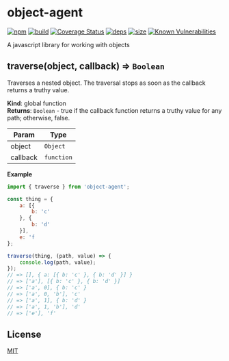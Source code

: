 # object-agent
[![npm][npm]][npm-url]
[![build][build]][build-url]
[![Coverage Status](https://coveralls.io/repos/github/DarrenPaulWright/object-agent/badge.svg?branch=master)](https://coveralls.io/github/DarrenPaulWright/object-agent?branch=master)
[![deps][deps]][deps-url]
[![size][size]][size-url]
[![Known Vulnerabilities](https://snyk.io/test/github/DarrenPaulWright/object-agent/badge.svg?targetFile=package.json)](https://snyk.io/test/github/DarrenPaulWright/object-agent?targetFile=package.json)

A javascript library for working with objects

<a name="traverse"></a>

## traverse(object, callback) ⇒ <code>Boolean</code>
Traverses a nested object. The traversal stops as soon as the callback returns a truthy value.

**Kind**: global function  
**Returns**: <code>Boolean</code> - true if the callback function returns a truthy value for any path; otherwise, false.  

| Param | Type |
| --- | --- |
| object | <code>Object</code> | 
| callback | <code>function</code> | 

**Example**  
``` javascriptimport { traverse } from 'object-agent';const thing = {    a: [{        b: 'c'    }, {        b: 'd'    }],    e: 'f};traverse(thing, (path, value) => {    console.log(path, value);});// => [], { a: [{ b: 'c' }, { b: 'd' }] }// => ['a'], [{ b: 'c' }, { b: 'd' }]// => ['a', 0], { b: 'c' }// => ['a', 0, 'b'], 'c'// => ['a', 1], { b: 'd' }// => ['a', 1, 'b'], 'd'// => ['e'], 'f'```

## License

[MIT](LICENSE.md)

[npm]: https://img.shields.io/npm/v/object-agent.svg
[npm-url]: https://npmjs.com/package/object-agent
[build]: https://travis-ci.org/DarrenPaulWright/object-agent.svg?branch=master
[build-url]: https://travis-ci.org/DarrenPaulWright/object-agent
[deps]: https://david-dm.org/darrenpaulwright/object-agent.svg
[deps-url]: https://david-dm.org/darrenpaulwright/object-agent
[size]: https://packagephobia.now.sh/badge?p=object-agent
[size-url]: https://packagephobia.now.sh/result?p=object-agent
